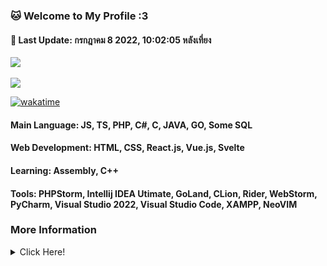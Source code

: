 <h3><b>🐱 Welcome to My Profile :3</b></h3>
<h4>📝 <b>Last Update: กรกฎาคม 8 2022, 10:02:05 หลังเที่ยง</b></h4>
<a href="https://nayukikuu.gq">
    <img src="https://count.getloli.com/get/@MelidaZ?theme=moebooru"/>
</a>
<br>
<br>
<a href="https://nayukikuu.gq">
    <img src="https://lanyard.cnrad.dev/api/568093374662311956"></a>
</a>

[![wakatime](https://wakatime.com/badge/user/f0797c6d-4099-4a7f-947c-a8144dcd6348.svg)](https://wakatime.com/@f0797c6d-4099-4a7f-947c-a8144dcd6348)

#### Main Language: JS, TS, PHP, C#, C, JAVA, GO, Some SQL
#### Web Development: HTML, CSS, React.js, Vue.js, Svelte
#### Learning: Assembly, C++
#### Tools: PHPStorm, Intellij IDEA Utimate, GoLand, CLion, Rider, WebStorm, PyCharm, Visual Studio 2022, Visual Studio Code, XAMPP, NeoVIM
<h3>More Information</h3>
<details>
    <summary>Click Here!</summary>
    <br>
    <br>
    <div align="center">
        <a href="https://nayukikuu.gq">
           <img src="https://github-readme-stats.vercel.app/api?username=Kuuuuuuuu&show_icons=true&include_all_commits=true&line_height=28.5&count_private=true&title_color=82CAFF&icon_color=82CAFF&bg_color=191970&theme=nord"/>
           <img src="https://github-readme-stats.vercel.app/api/top-langs?username=Kuuuuuuuu&langs_count=15&layout=compact&count_private=true&title_color=82CAFF&icon_color=82CAFF&bg_color=191970&theme=nord"/>
           <br>
           <img src="https://github-profile-trophy.vercel.app/?username=Kuuuuuuuu&row=2&column=4&theme=algolia"/>
           <br>
           <img src="https://github-readme-streak-stats.herokuapp.com/?user=Kuuuuuuuu&theme=dark&background=191970"/>
           <br>
           <br>
           <img src="https://activity-graph.herokuapp.com/graph?username=Kuuuuuuuu&bg_color=191970&theme=github"/>
           <br>
           <br>
           <img src="https://github-readme-stats.vercel.app/api/wakatime?username=Kuu&title_color=82CAFF&icon_color=82CAFF&bg_color=191970&theme=nord"
        </a>
    </div>
</details>